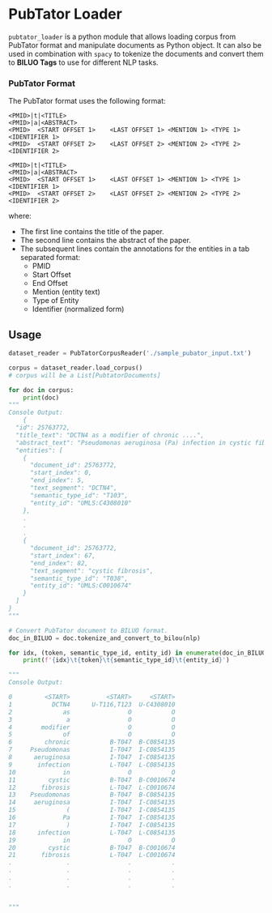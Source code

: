 # PubTator Loader

`pubtator_loader` is a python module that allows loading corpus from PubTator format and manipulate documents as Python object.
It can also be used in combination with `spacy` to tokenize the documents and convert them to **BILUO Tags** to use for different
NLP tasks.

### PubTator Format

The PubTator format uses the following format:

```text
<PMID>|t|<TITLE>
<PMID>|a|<ABSTRACT>
<PMID>	<START OFFSET 1>	<LAST OFFSET 1>	<MENTION 1>	<TYPE 1>	<IDENTIFIER 1>
<PMID>	<START OFFSET 2>	<LAST OFFSET 2>	<MENTION 2>	<TYPE 2>	<IDENTIFIER 2>

<PMID>|t|<TITLE>
<PMID>|a|<ABSTRACT>
<PMID>	<START OFFSET 1>	<LAST OFFSET 1>	<MENTION 1>	<TYPE 1>	<IDENTIFIER 1>
<PMID>	<START OFFSET 2>	<LAST OFFSET 2>	<MENTION 2>	<TYPE 2>	<IDENTIFIER 2>
```

where:
* The first line contains the title of the paper.
* The second line contains the abstract of the paper.
* The subsequent lines contain the annotations for the entities in a tab separated format:
    * PMID
    * Start Offset
    * End Offset
    * Mention (entity text)
    * Type of Entity
    * Identifier (normalized form)

## Usage

```py
dataset_reader = PubTatorCorpusReader('./sample_pubator_input.txt')

corpus = dataset_reader.load_corpus() 
# corpus will be a List[PubtatorDocuments]

for doc in corpus:
    print(doc)
"""
Console Output:
    {
  "id": 25763772,
  "title_text": "DCTN4 as a modifier of chronic ....",
  "abstract_text": "Pseudomonas aeruginosa (Pa) infection in cystic fibrosis .....",
  "entities": [
    {
      "document_id": 25763772,
      "start_index": 0,
      "end_index": 5,
      "text_segment": "DCTN4",
      "semantic_type_id": "T103",
      "entity_id": "UMLS:C4308010"
    },
    .
    .
    .
    {
      "document_id": 25763772,
      "start_index": 67,
      "end_index": 82,
      "text_segment": "cystic fibrosis",
      "semantic_type_id": "T038",
      "entity_id": "UMLS:C0010674"
    }
  ]
}
"""

# Convert PubTator document to BILUO format.
doc_in_BILUO = doc.tokenize_and_convert_to_bilou(nlp)

for idx, (token, semantic_type_id, entity_id) in enumerate(doc_in_BILUO):
    print(f'{idx}\t{token}\t{semantic_type_id}\t{entity_id}')

"""
Console Output:

0         <START>          <START>     <START>
1           DCTN4      U-T116,T123  U-C4308010
2              as                O           O
3               a                O           O
4        modifier                O           O
5              of                O           O
6         chronic           B-T047  B-C0854135
7     Pseudomonas           I-T047  I-C0854135
8      aeruginosa           I-T047  I-C0854135
9       infection           L-T047  L-C0854135
10             in                O           O
11         cystic           B-T047  B-C0010674
12       fibrosis           L-T047  L-C0010674
13    Pseudomonas           B-T047  B-C0854135
14     aeruginosa           I-T047  I-C0854135
15              (           I-T047  I-C0854135
16             Pa           I-T047  I-C0854135
17              )           I-T047  I-C0854135
18      infection           L-T047  L-C0854135
19             in                O           O
20         cystic           B-T047  B-C0010674
21       fibrosis           L-T047  L-C0010674
.               .                .           .
.               .                .           .
.               .                .           .
.               .                .           .


"""
```
